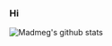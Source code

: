 ### Hi
![Madmeg's github stats](https://github-readme-stats.vercel.app/api?username=Madmegsox1&show_icons=true&theme=radical)
